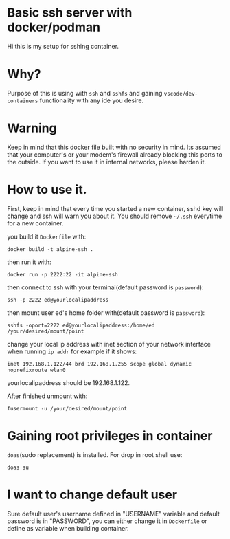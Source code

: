 #  Basic ssh server with docker/podman
Hi this is my setup for sshing container. 

# Why? 

Purpose of this is using with `ssh` and `sshfs` and gaining  `vscode/dev-containers` functionality with any ide you desire.

# Warning
Keep in mind that this docker file built with no security in mind. Its assumed that your computer's or your modem's firewall already blocking this ports to the outside. If you want to use it in internal networks, please harden it.

# How to use it.
First, keep in mind that every time you started a new container, sshd key will change and ssh will warn you about it. You should remove `~/.ssh` everytime for a new container.

you build it `Dockerfile` with:
```
docker build -t alpine-ssh .
```
then run it with:
```
docker run -p 2222:22 -it alpine-ssh
```
then connect to ssh with your terminal(default password is `password`):
```
ssh -p 2222 ed@yourlocalipaddress
```
then mount user ed's home folder with(default password is `password`):
```
sshfs -oport=2222 ed@yourlocalipaddress:/home/ed /your/desired/mount/point
```
change your local ip address with inet section of your network interface when running `ip addr` for example if it shows:
```
inet 192.168.1.122/44 brd 192.168.1.255 scope global dynamic noprefixroute wlan0
```     
yourlocalipaddress should be 192.168.1.122.

After finished unmount with:
```
fusermount -u /your/desired/mount/point
```

# Gaining root privileges in container
`doas`(sudo replacement) is installed. For drop in root shell use:
```
doas su
```

# I want to change default user
Sure default user's username defined in "USERNAME" variable and default password is in "PASSWORD", you can either change it in `Dockerfile` or define as variable when building container.

